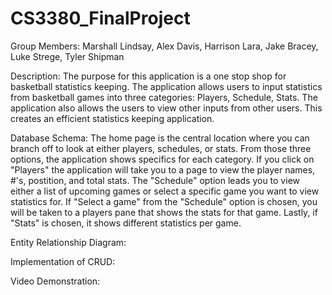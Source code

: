 # CS3380_FinalProject

Group Members: Marshall Lindsay, Alex Davis, Harrison Lara, Jake Bracey, Luke Strege, Tyler Shipman

Description:
The purpose for this application is a one stop shop for basketball statistics keeping. The application allows users to input statistics from basketball games into three categories: Players, Schedule, Stats. The application also allows the users to view other inputs from other users. This creates an efficient statistics keeping application.  

Database Schema:
The home page is the central location where you can branch off to look at either players, schedules, or stats. From those three options, the application shows specifics for each category. If you click on "Players" the application will take you to a page to view the player names, #'s, postition, and total stats. The "Schedule" option leads you to view either a list of upcoming games or select a specific game you want to view statistics for. If "Select a game" from the "Schedule" option is chosen, you will be taken to a players pane that shows the stats for that game. Lastly, if "Stats" is chosen, it shows different statistics per game.

Entity Relationship Diagram:


Implementation of CRUD:

Video Demonstration:
